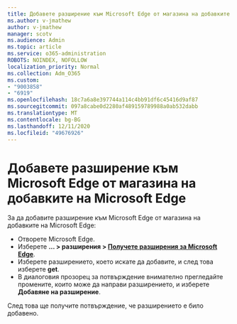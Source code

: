 ```yaml
---
title: Добавете разширение към Microsoft Edge от магазина на добавките на Microsoft Edge
ms.author: v-jmathew
author: v-jmathew
manager: scotv
ms.audience: Admin
ms.topic: article
ms.service: o365-administration
ROBOTS: NOINDEX, NOFOLLOW
localization_priority: Normal
ms.collection: Adm_O365
ms.custom:
- "9003858"
- "6919"
ms.openlocfilehash: 18c7a6a8e397744a114c4bb91df6c45416d9af87
ms.sourcegitcommit: 097a8cabe0d2280af489159789988a0ab532dabb
ms.translationtype: MT
ms.contentlocale: bg-BG
ms.lasthandoff: 12/11/2020
ms.locfileid: "49676926"
---
```

# <a name="add-an-extension-to-microsoft-edge-from-the-microsoft-edge-add-ons-store"></a>Добавете разширение към Microsoft Edge от магазина на добавките на Microsoft Edge

За да добавите разширение към Microsoft Edge от магазина на добавките на Microsoft Edge:

- Отворете Microsoft Edge.
- Изберете **... > разширения > [Получете разширения за Microsoft Edge](https://go.microsoft.com/fwlink/?linkid=2136408)**.
- Изберете разширението, което искате да добавите, и след това изберете **get**.
- В диалоговия прозорец за потвърждение внимателно прегледайте промените, които може да направи разширението, и изберете **Добавяне на разширение**.

След това ще получите потвърждение, че разширението е било добавено.
